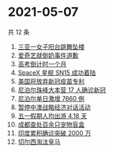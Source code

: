 # 2021-05-07

共 12 条

<!-- BEGIN ZHIHUSEARCH -->
<!-- 最后更新时间 Fri May 07 2021 11:14:31 GMT+0800 (China Standard Time) -->
1. [三亚一女子阳台跳舞坠楼](https://www.zhihu.com/search?q=三亚女子坠楼)
1. [爱奇艺就倒奶事件道歉](https://www.zhihu.com/search?q=青春有你3)
1. [高考倒计时一个月](https://www.zhihu.com/search?q=高考)
1. [SpaceX 星舰 SN15 成功着陆](https://www.zhihu.com/search?q=sn15)
1. [美国将放弃新冠疫苗专利](https://www.zhihu.com/search?q=美国放弃疫苗专利)
1. [尼泊尔珠峰大本营 17 人确诊新冠](https://www.zhihu.com/search?q=尼泊尔疫情)
1. [尼泊尔单日激增 7660 例](https://www.zhihu.com/search?q=尼泊尔疫情)
1. [暂停中澳战略经济对话活动](https://www.zhihu.com/search?q=暂停中澳对话)
1. [五一假期人均出游 4.18 天](https://www.zhihu.com/search?q=五一人均出游)
1. [成都查处百余只宠物盲盒](https://www.zhihu.com/search?q=宠物盲盒)
1. [印度累积确诊突破 2000 万](https://www.zhihu.com/search?q=印度疫情)
1. [切尔西淘汰皇马](https://www.zhihu.com/search?q=切尔西)
<!-- END ZHIHUSEARCH -->
